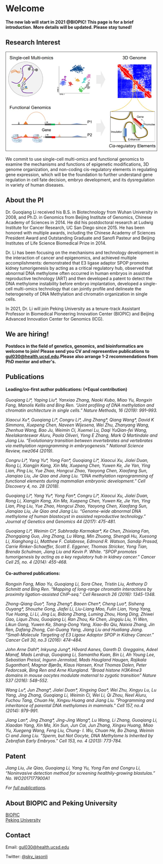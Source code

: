 # **Welcome**

**The new lab will start in 2021 @BIOPIC! This page is for a brief introduction. More details will be updated. Please stay tuned!**


## Research Interest

![Image](model2.jpg)

We commit to use single-cell multi-omics and functional genomics to examine the mechanisms and functions of epigenetic modifications, 3D genome organization, and non-coding cis-regulatory elements in regulating gene expression, which will be the foundation to further understand gene regulation in cell fate decision, embryo development, and its dysregulation in variety of human diseases.

## About the PI

Dr. Guoqiang Li received his B.S. in Biotechnology from Wuhan University in 2008, and Ph.D. in Genomics from Beijing Institute of Genomics, Chinese Academy of Sciences in 2014. He did his postdoctoral research at Ludwig Institute for Cancer Research, UC San Diego since 2015. He has been honored with multiple awards, including the Chinese Academy of Sciences President Award and Outstanding Graduate and Sanofi Pasteur and Beijing Institutes of Life Science Biomedical Prize in 2014. 

Dr. Li has been focusing on the mechanisms and technology development in the interaction of cancer and epigenomics, and achieved multiple accomplishments: demonstrated that E3 ligase adaptor SPOP promotes kidney tumorigenesis by acting as a critical regulatory hub, observed that abnormal DNA methylome often occurred in human embryos in assisted reproductive technology (ART) and then developed a patent to detect the DNA methylome instability before embryo implantation, developed a single-cell multi-omics technology that can jointly profile and delineate the heterogeneity of DNA Methylation and chromatin organization in single cells.

In 2021, Dr. Li will join Peking University as a tenure-track Assistant Professor in Biomedical Pioneering Innovation Center (BIOPIC) and Beijing Advanced Innovation Center for Genomics (ICG).

## **We are hiring!**

**Postdocs in the field of genetics, genomics, and bioinformatics are welcome to join! Please send you CV and representive publications to [gul030@health.ucsd.edu](mailto:gul030@health.ucsd.edu).Please also arrange 1-2 recommendations from PhD mentor and other's.**

## Publications
#### Leading/co-first author publications: (*Equal contribution)

_Guoqiang Li*, Yaping Liu*, Yanxiao Zhang, Naoki Kubo, Miao Yu, Rongxin Fang, Manolis Kellis and Bing Ren. “Joint profiling of DNA methylation and chromatin architecture in single cells.” Nature Methods, 16 (2019): 991–993._

_Xiaocui Xu*, Guoqiang Li*, Congru Li*, Jing Zhang*, Qiang Wang*, David K Simmons, Xuepeng Chen, Naveen Wijesena, Wei Zhu, Zhanyang Wang, Zhenhua Wang, Bao Ju, Weimin Ci, Xuemei Lu, Daqi YuQian-fei Wang, Neelakanteswar Aluru, Paola Oliveri, Yong E Zhang, Mark Q Martindale and Jiang Liu. “Evolutionary transition between invertebrates and vertebrates via methylation reprogramming in embryogenesis.” National Science Review, nwz064 (2019)._

_Congru Li*, Yang Yu*, Yong Fan*, Guoqiang Li*, Xiaocui Xu, Jialei Duan, Rong Li, Xiangjin Kang, Xin Ma, Xuepeng Chen, Yuwen Ke, Jie Yan, Ying Lian, Ping Liu, Yue Zhao, Hongcui Zhao, Yaoyong Chen, Xiaofang Sun, Jianqiao Liu, Jie Qiao and Jiang Liu. “DNA methylation reprogramming of functional elements during mammalian embryonic development.” Cell Discovery 4, no. 28 (2018)._

_Guoqiang Li*, Yang Yu*, Yong Fan*, Congru Li*, Xiaocui Xu, Jialei Duan, Rong Li, Xiangjin Kang, Xin Ma, Xuepeng Chen, Yuwen Ke, Jie Yan, Ying Lian, Ping Liu, Yue Zhao, Hongcui Zhao, Yaoyong Chen, Xiaofang Sun, Jianqiao Liu, Jie Qiao and Jiang Liu. “Genome-wide abnormal DNA methylome of human blastocyst in assisted reproductive technology.” Journal of Genetics and Genomics 44 (2017): 475-481._

_Guoqiang Li*, Weimin Ci*, Subhradip Karmakar*, Ke Chen, Zhixiang Fan, Zhongqiang Guo, Jing Zhang, Lu Wang, Min Zhuang, Shengdi Hu, Xuesong Li, Xianghong Li, Matthew F. Calabrese, Edmond R. Watson, Sandip Prasad, Carrie Rinker-Schaeffer, Scott E. Eggener, Thomas Stricker, Yong Tian, Brenda Schulman, Jiang Liu and Kevin P. White. “SPOP promotes tumorigenesis by acting as a key regulatory hub in kidney cancer.” Cancer Cell 25, no. 4 (2014): 455-468._

#### Co-authored publications:

_Rongxin Fang, Miao Yu, Guoqiang Li, Sora Chee, Tristin Liu, Anthony D Schmitt and Bing Ren. “Mapping of long-range chromatin interactions by proximity ligation-assisted ChIP-seq.” Cell Research 26 (2016): 1345-1348._

_Zhong-Qiang Guo*, Tong Zheng*, Baoen Chen*, Cheng Luo*, Sisheng Ouyang*, Shouzhe Gong, Jiafei Li, Liu-Liang Mao, Fulin Lian, Yong Yang, Yue Huang, Li Li, Jing Lu, Bidong Zhang, Luming Zhou, Hong Ding, Zhiwei Gao, Liqun Zhou, Guoqiang Li, Ran Zhou, Ke Chen, Jingqiu Liu, Yi Wen, Likun Gong, Yuwen Ke, Shang-Dong Yang, Xiao-Bo Qiu, Naixia Zhang, Jin Ren, Dafang Zhong, Cai-Guang Yang, Jiang Liu and Hualiang Jiang. “Small-Molecule Targeting of E3 Ligase Adaptor SPOP in Kidney Cancer.” Cancer Cell 30, no.3 (2016): 474–484._

_John Arne Dahl*, Inkyung Jung*, Håvard Aanes, Gareth D. Greggains, Adeel Manaf, Mads  Lerdrup, Guoqiang Li, Samantha Kuan, Bin Li, Ah Young Lee, Sebastian Preissl, Ingunn Jermstad, Mads Haugland Haugen, Rajikala Suganthan1, Magnar Bjørås, Klaus Hansen, Knut Thomas Dalen, Peter Fedorcsak, Bing Ren and Arne Klungland. “Broad histone H3K4me3 domains in mouse oocytes modulate maternal to zygotic transition” Nature 537 (2016): 548–552._

_Wang Lu*, Jun Zhang*, Jialei Duan*, Xingxing Gao*, Wei Zhu, Xingyu Lu, Lu Yang, Jing Zhang, Guoqiang Li, Weimin Ci, Wei Li, Qi Zhou, Neel Aluru, Fuchou Tang, Chuan He, Xingxu Huang and Jiang Liu. "Programming and inheritance of parental DNA methylomes in mammals." Cell 157, no.4 (2014): 979-991._

_Jiang Lan*, Jing Zhang*, Jing-Jing Wang*, Lu Wang, Li Zhang, Guoqiang Li, Xiaodan Yang, Xin Ma, Xin Sun, Jun Cai, Jun Zhang, Xingxu Huang, Miao Yu, Xuegeng Wang, Feng Liu, Chung- I. Wu, Chuan He, Bo Zhang, Weimin Ci and Jiang Liu. "Sperm, but Not Oocyte, DNA Methylome Is Inherited by Zebrafish Early Embryos." Cell 153, no. 4 (2013): 773-784._

## Patent
_Jiang Liu, Jie Qiao, Guoqiang Li, Yang Yu, Yong Fan and Congru Li, “Noninvasive detection method for screening healthily-growing blastulas.” No. WO2017177900A1_

_For [full publications](https://scholar.google.com/citations?hl=en&user=xVy1jCUAAAAJ)._

## About BIOPIC and Peking University

[BIOPIC](https://biopic.pku.edu.cn/english/index.htm)   
[Peking University](http://english.pku.edu.cn/)

## Contact

Email: [gul030@health.ucsd.edu](mailto:gul030@health.ucsd.edu)

Twitter: [@sky_jasonli](https://twitter.com/sky_jasonli)
